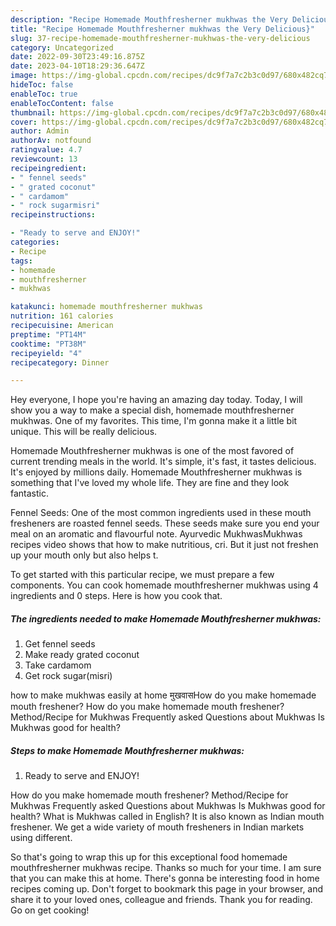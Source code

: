 ```yaml
---
description: "Recipe Homemade Mouthfresherner mukhwas the Very Delicious}"
title: "Recipe Homemade Mouthfresherner mukhwas the Very Delicious}"
slug: 37-recipe-homemade-mouthfresherner-mukhwas-the-very-delicious
category: Uncategorized
date: 2022-09-30T23:49:16.875Z
date: 2023-04-10T18:29:36.647Z
image: https://img-global.cpcdn.com/recipes/dc9f7a7c2b3c0d97/680x482cq70/homemade-mouthfresherner-mukhwas-recipe-main-photo.jpg
hideToc: false
enableToc: true
enableTocContent: false
thumbnail: https://img-global.cpcdn.com/recipes/dc9f7a7c2b3c0d97/680x482cq70/homemade-mouthfresherner-mukhwas-recipe-main-photo.jpg
cover: https://img-global.cpcdn.com/recipes/dc9f7a7c2b3c0d97/680x482cq70/homemade-mouthfresherner-mukhwas-recipe-main-photo.jpg
author: Admin
authorAv: notfound
ratingvalue: 4.7
reviewcount: 13
recipeingredient:
- " fennel seeds"
- " grated coconut"
- " cardamom"
- " rock sugarmisri"
recipeinstructions:

- "Ready to serve and ENJOY!"
categories:
- Recipe
tags:
- homemade
- mouthfresherner
- mukhwas

katakunci: homemade mouthfresherner mukhwas 
nutrition: 161 calories
recipecuisine: American
preptime: "PT14M"
cooktime: "PT38M"
recipeyield: "4"
recipecategory: Dinner

---
```



Hey everyone, I hope you're having an amazing day today. Today, I will show you a way to make a special dish, homemade mouthfresherner mukhwas. One of my favorites. This time, I'm gonna make it a little bit unique. This will be really delicious.

Homemade Mouthfresherner mukhwas is one of the most favored of current trending meals in the world. It's simple, it's fast, it tastes delicious. It's enjoyed by millions daily. Homemade Mouthfresherner mukhwas is something that I've loved my whole life. They are fine and they look fantastic.

Fennel Seeds: One of the most common ingredients used in these mouth fresheners are roasted fennel seeds. These seeds make sure you end your meal on an aromatic and flavourful note. Ayurvedic MukhwasMukhwas recipes video shows that how to make nutritious, cri. But it just not freshen up your mouth only but also helps t.


To get started with this particular recipe, we must prepare a few components. You can cook homemade mouthfresherner mukhwas using 4 ingredients and 0 steps. Here is how you cook that.

<!--inarticleads1-->

##### The ingredients needed to make Homemade Mouthfresherner mukhwas:

1. Get  fennel seeds
1. Make ready  grated coconut
1. Take  cardamom
1. Get  rock sugar(misri)


how to make mukhwas easily at home मुखवासHow do you make homemade mouth freshener? How do you make homemade mouth freshener? Method/Recipe for Mukhwas Frequently asked Questions about Mukhwas Is Mukhwas good for health? 

<!--inarticleads2-->

##### Steps to make Homemade Mouthfresherner mukhwas:


1. Ready to serve and ENJOY!

How do you make homemade mouth freshener? Method/Recipe for Mukhwas Frequently asked Questions about Mukhwas Is Mukhwas good for health? What is Mukhwas called in English? It is also known as Indian mouth freshener. We get a wide variety of mouth fresheners in Indian markets using different. 

So that's going to wrap this up for this exceptional food homemade mouthfresherner mukhwas recipe. Thanks so much for your time. I am sure that you can make this at home. There's gonna be interesting food in home recipes coming up. Don't forget to bookmark this page in your browser, and share it to your loved ones, colleague and friends. Thank you for reading. Go on get cooking!
